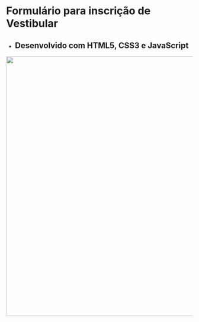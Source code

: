 # Formulário para inscrição de Vestibular

* <h2> Desenvolvido com HTML5, CSS3 e JavaScript </h2>
 
 <div align="center">
 <img src="https://user-images.githubusercontent.com/102770109/170280245-31db509e-81db-418f-ab45-10d903e5ed58.png" width="700px" />
 </div>
